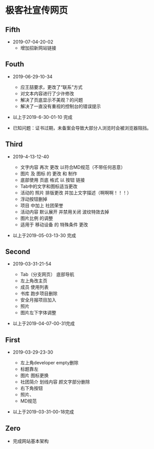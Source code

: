 # 极客社宣传网页

## Fifth

- 2019-07-04-20-02
    - 增加招新网站链接

## Fouth

- 2019-06-29-10-34
    - 应王喆要求，更改了“联系”方式
    - 对文本内容进行了少许修改
    - 解决了页底显示不美观？的问题
    - 解决了一直没有重视的控制台的错误提示

- 以上于2019-6-30-01-10 完成

- 已知问题：证书过期，未备案会导致大部分人浏览时会被浏览器阻挡。

## Third

- 2019-4-13-12-40
    - 文字内容 再次 更改 以符合MD规范（不带任何恶意）
    - 图片 及 图标 的 更改 和 制作
    - 底部使用 页底 格式 以 按钮 链接 
    - Tab中的文字和图标适当更改
    - 活动的 照片 排版更改 并加上文字描述（啊啊啊！！！）
    - 浮动按钮删掉
    - 项目 中加上 社团荣誉 
    - 活动内容 默认展开 并禁用关闭 波纹特效去掉
    - 图片比例 的调整
    - 适用于 移动设备 的 特殊条件 更改

- 以上于2019-05-03-13-30 完成

## Second

- 2019-03-31-21-54
    - Tab（分支网页） 底部导航
    - 左上角改主页
    - 成员 使用列表
    - 书库 跑步项目删除
    - 安全月报项目加入
    - 照片
    - 图片左下字体调整
    
- 以上于2019-04-07-00-31完成

## First

- 2019-03-29-23-30
    - 左上角developer empty删除
    - 标题靠左
    - 图片 图标更换
    - 社团简介 划线内容 颜文字部分删除
    - 右下角按钮
    - 照片、
    - MD规范

- 以上于2019-03-31-00-18完成


## Zero

- 完成网站基本架构